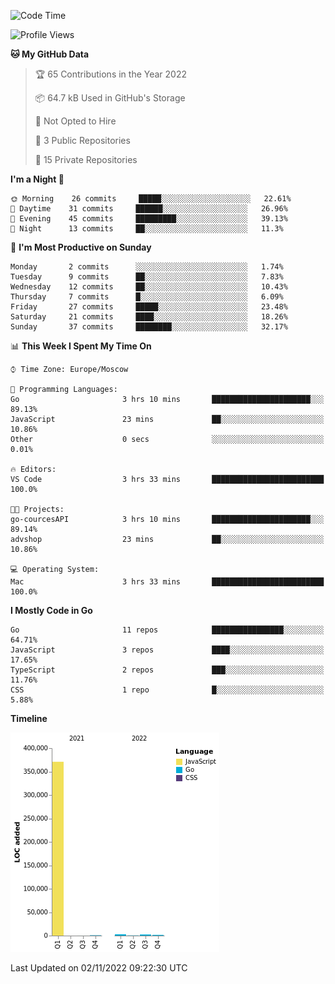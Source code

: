 <!--START_SECTION:waka-->
![Code Time](http://img.shields.io/badge/Code%20Time-436%20hrs-blue)

![Profile Views](http://img.shields.io/badge/Profile%20Views-1-blue)

**🐱 My GitHub Data** 

> 🏆 65 Contributions in the Year 2022
 > 
> 📦 64.7 kB Used in GitHub's Storage 
 > 
> 🚫 Not Opted to Hire
 > 
> 📜 3 Public Repositories 
 > 
> 🔑 15 Private Repositories  
 > 
**I'm a Night 🦉** 

```text
🌞 Morning    26 commits     █████░░░░░░░░░░░░░░░░░░░░   22.61% 
🌆 Daytime    31 commits     ██████░░░░░░░░░░░░░░░░░░░   26.96% 
🌃 Evening    45 commits     █████████░░░░░░░░░░░░░░░░   39.13% 
🌙 Night      13 commits     ██░░░░░░░░░░░░░░░░░░░░░░░   11.3%

```
📅 **I'm Most Productive on Sunday** 

```text
Monday       2 commits      ░░░░░░░░░░░░░░░░░░░░░░░░░   1.74% 
Tuesday      9 commits      ██░░░░░░░░░░░░░░░░░░░░░░░   7.83% 
Wednesday    12 commits     ██░░░░░░░░░░░░░░░░░░░░░░░   10.43% 
Thursday     7 commits      █░░░░░░░░░░░░░░░░░░░░░░░░   6.09% 
Friday       27 commits     █████░░░░░░░░░░░░░░░░░░░░   23.48% 
Saturday     21 commits     ████░░░░░░░░░░░░░░░░░░░░░   18.26% 
Sunday       37 commits     ████████░░░░░░░░░░░░░░░░░   32.17%

```


📊 **This Week I Spent My Time On** 

```text
⌚︎ Time Zone: Europe/Moscow

💬 Programming Languages: 
Go                       3 hrs 10 mins       ██████████████████████░░░   89.13% 
JavaScript               23 mins             ██░░░░░░░░░░░░░░░░░░░░░░░   10.86% 
Other                    0 secs              ░░░░░░░░░░░░░░░░░░░░░░░░░   0.01%

🔥 Editors: 
VS Code                  3 hrs 33 mins       █████████████████████████   100.0%

🐱‍💻 Projects: 
go-courcesAPI            3 hrs 10 mins       ██████████████████████░░░   89.14% 
advshop                  23 mins             ██░░░░░░░░░░░░░░░░░░░░░░░   10.86%

💻 Operating System: 
Mac                      3 hrs 33 mins       █████████████████████████   100.0%

```

**I Mostly Code in Go** 

```text
Go                       11 repos            ████████████████░░░░░░░░░   64.71% 
JavaScript               3 repos             ████░░░░░░░░░░░░░░░░░░░░░   17.65% 
TypeScript               2 repos             ███░░░░░░░░░░░░░░░░░░░░░░   11.76% 
CSS                      1 repo              █░░░░░░░░░░░░░░░░░░░░░░░░   5.88%

```


**Timeline**

![Chart not found](https://raw.githubusercontent.com/jeezft/jeezft/main/charts/bar_graph.png) 


 Last Updated on 02/11/2022 09:22:30 UTC
<!--END_SECTION:waka-->
